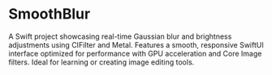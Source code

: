 # SmoothBlur
A Swift project showcasing real-time Gaussian blur and brightness adjustments using CIFilter and Metal. Features a smooth, responsive SwiftUI interface optimized for performance with GPU acceleration and Core Image filters. Ideal for learning or creating image editing tools.
